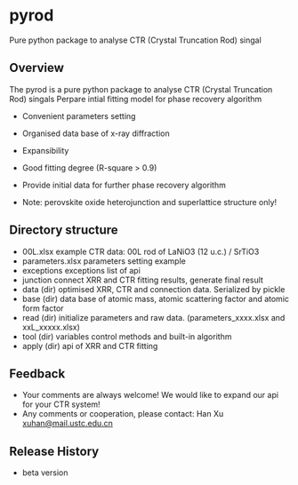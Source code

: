 # pyrod
Pure python package to analyse CTR (Crystal  Truncation Rod) singal 

Overview
------------
The pyrod is a pure python package to analyse CTR (Crystal  Truncation Rod) singals
Perpare intial fitting model for phase recovery algorithm

- Convenient parameters setting 
- Organised data base of x-ray diffraction
- Expansibility
- Good fitting degree (R-square > 0.9)
- Provide initial data for further phase recovery algorithm

- Note: perovskite oxide heterojunction and superlattice structure only!

Directory structure
------------
- 00L.xlsx         example CTR data: 00L rod of LaNiO3 (12 u.c.) / SrTiO3
- parameters.xlsx  parameters setting example
- exceptions	     exceptions list of api
- junction         connect XRR and CTR fitting results, generate final result
- data (dir)       optimised XRR, CTR and connection data. Serialized by pickle
- base (dir)       data base of atomic mass, atomic scattering factor and atomic form factor
- read (dir)       initialize parameters and raw data. (parameters_xxxx.xlsx and xxL_xxxxx.xlsx)
- tool (dir)	     variables control methods and built-in algorithm
- apply (dir)      api of XRR and CTR fitting

Feedback
--------
- Your comments are always welcome! We would like to expand our api for your CTR system!
- Any comments or cooperation, please contact:
																						Han Xu xuhan@mail.ustc.edu.cn

Release History
---------------------------
- beta version
